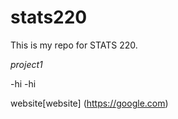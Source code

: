 # stats220

This is my repo for STATS 220.

*project1*

-hi
-hi

website[website]
(https://google.com)
